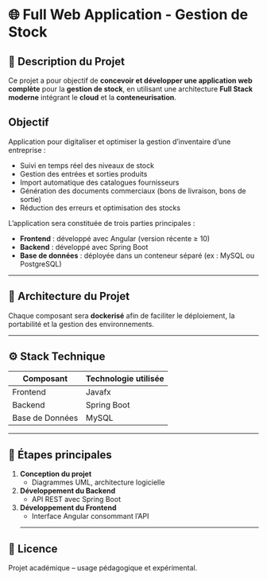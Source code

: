 # 🌐 Full Web Application - Gestion de Stock

## 📘 Description du Projet
Ce projet a pour objectif de **concevoir et développer une application web complète** pour la **gestion de stock**, en utilisant une architecture **Full Stack moderne** intégrant le **cloud** et la **conteneurisation**.

##  Objectif
Application pour digitaliser et optimiser la gestion d’inventaire d’une entreprise :
- Suivi en temps réel des niveaux de stock
- Gestion des entrées et sorties produits
- Import automatique des catalogues fournisseurs
- Génération des documents commerciaux (bons de livraison, bons de sortie)
- Réduction des erreurs et optimisation des stocks

L’application sera constituée de trois parties principales :
- **Frontend** : développé avec Angular (version récente ≥ 10)
- **Backend** : développé avec Spring Boot
- **Base de données** : déployée dans un conteneur séparé (ex : MySQL ou PostgreSQL)

---

## 🧱 Architecture du Projet


Chaque composant sera **dockerisé** afin de faciliter le déploiement, la portabilité et la gestion des environnements.

---

## ⚙️ Stack Technique

| Composant        | Technologie utilisée         |
|------------------|------------------------------|
| Frontend         | Javafx                       |
| Backend          | Spring Boot                  |
| Base de Données  | MySQL                        |
                  
---

## 📅 Étapes principales

1. **Conception du projet**
   - Diagrammes UML, architecture logicielle
2. **Développement du Backend**
   - API REST avec Spring Boot
3. **Développement du Frontend**
   - Interface Angular consommant l’API
   ---------------------------------------

## 📄 Licence
Projet académique – usage pédagogique et expérimental.
